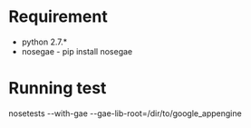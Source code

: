 # Requirement
* python 2.7.*
* nosegae - pip install nosegae

# Running test
nosetests --with-gae --gae-lib-root=/dir/to/google_appengine
